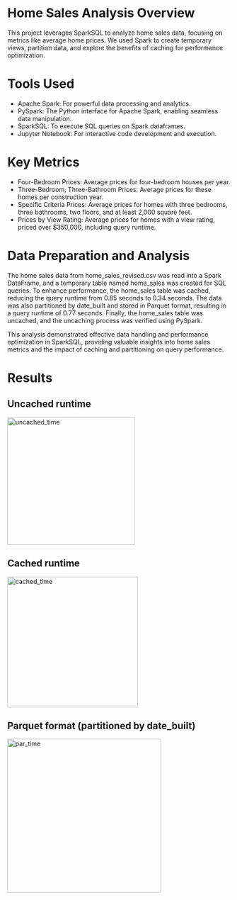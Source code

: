 # Home Sales Analysis Overview
This project leverages SparkSQL to analyze home sales data, focusing on metrics like average home prices. We used Spark to create temporary views, partition data, and explore the benefits of caching for performance optimization.

# Tools Used
- Apache Spark: For powerful data processing and analytics.
- PySpark: The Python interface for Apache Spark, enabling seamless data manipulation.
- SparkSQL: To execute SQL queries on Spark dataframes.
- Jupyter Notebook: For interactive code development and execution.

# Key Metrics
- Four-Bedroom Prices: Average prices for four-bedroom houses per year.
- Three-Bedroom, Three-Bathroom Prices: Average prices for these homes per construction year.
- Specific Criteria Prices: Average prices for homes with three bedrooms, three bathrooms, two floors, and at least 2,000 square feet.
- Prices by View Rating: Average prices for homes with a view rating, priced over $350,000, including query runtime.

# Data Preparation and Analysis
The home sales data from home_sales_revised.csv was read into a Spark DataFrame, and a temporary table named home_sales was created for SQL queries. To enhance performance, the home_sales table was cached, reducing the query runtime from 0.85 seconds to 0.34 seconds. The data was also partitioned by date_built and stored in Parquet format, resulting in a query runtime of 0.77 seconds. Finally, the home_sales table was uncached, and the uncaching process was verified using PySpark.

This analysis demonstrated effective data handling and performance optimization in SparkSQL, providing valuable insights into home sales metrics and the impact of caching and partitioning on query performance.

# Results
## Uncached runtime
<img width="288" alt="uncached_time" src="https://github.com/user-attachments/assets/442756ab-3626-4121-b0c5-916c2de5daeb">

## Cached runtime
<img width="295" alt="cached_time" src="https://github.com/user-attachments/assets/f41800b0-bf30-4451-9a6a-b5dab396cbc4">

## Parquet format (partitioned by date_built)
<img width="347" alt="par_time" src="https://github.com/user-attachments/assets/d7a47432-1461-4175-928e-d45a861b1458">
